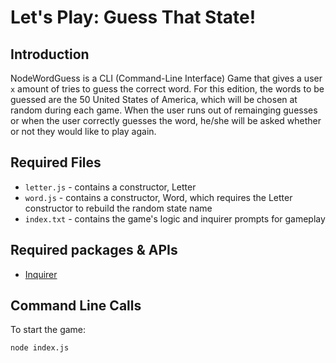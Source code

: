 # Let's Play: Guess That State!

## Introduction
NodeWordGuess is a CLI (Command-Line Interface) Game that gives a user `x` amount of tries to guess the correct word. 
For this edition, the words to be guessed are the 50 United States of America, which will be chosen at random during each game. When the user runs out of remainging guesses or when the user correctly guesses the word, he/she will be asked whether or not they would like to play again.

## Required Files
* `letter.js` - contains a constructor, Letter
* `word.js` - contains a constructor, Word, which requires the Letter constructor to rebuild the random state name
* `index.txt` - contains the game's logic and inquirer prompts for gameplay

## Required packages & APIs
* [Inquirer](https://www.npmjs.com/package/inquirer)

## Command Line Calls

To start the game:
```
node index.js 
```
